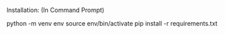 Installation: (In Command Prompt)

python -m venv env
source env/bin/activate
pip install -r requirements.txt
